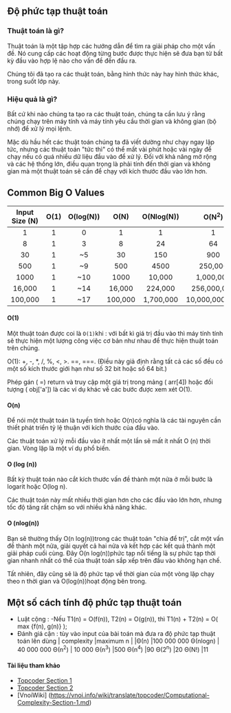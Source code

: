 ## Độ phức tạp thuật toán
### Thuật toán là gì?

Thuật toán là một tập hợp các hướng dẫn để tìm ra giải pháp cho một vấn đề. Nó cung cấp các hoạt động từng bước được thực hiện sẽ đưa bạn từ bất kỳ đầu vào hợp lệ nào cho vấn đề đến đầu ra.

Chúng tôi đã tạo ra các thuật toán, bằng hình thức này hay hình thức khác, trong suốt lớp này.

### Hiệu quả là gì?

Bất cứ khi nào chúng ta tạo ra các thuật toán, chúng ta cần lưu ý rằng chúng chạy trên máy tính và máy tính yêu cầu thời gian và không gian (bộ nhớ) để xử lý mọi lệnh.

Mặc dù hầu hết các thuật toán chúng ta đã viết dường như chạy ngay lập tức, nhưng các thuật toán "tức thì" có thể mất vài phút hoặc vài ngày để chạy nếu có quá nhiều dữ liệu đầu vào để xử lý. Đối với khả năng mở rộng và các hệ thống lớn, điều quan trọng là phải tính đến thời gian và không gian mà một thuật toán sẽ cần để chạy với kích thước đầu vào lớn hơn.

## Common Big O Values


| Input Size (N) |	O(1) |	O(log(N))	 |  O(N)	| O(Nlog(N))	| O(N<sup>2</sup>) |
| :-------------: |	:-------------: |	:-------------:	 | :-------------:	| :-------------:	| :-------------: |
| 1	| 1	 | 0 | 1 |	1 |	1 |
| 8	| 1	|  3	| 8 | 24 | 64  |
| 30	 | 1 | 	~5	 | 30 | 150 | 	900 |
| 500	 | 1 | 	~9	 | 500 | 4500 | 250,000 |
| 1000 | 	1 | 	~10	 | 1000	 | 10,000 | 	1,000,000 |
| 16,000	 | 1	 | ~14	 | 16,000	 | 224,000  | 	256,000,000 |
| 100,000	 | 1	 | ~17	 | 100,000	 | 1,700,000  | 	10,000,000,000 |

#### O(1)

Một thuật toán được coi là  `O(1)`khi : với bất kì giá trị đầu vào thì máy tính tính sẽ thực hiện một lượng công việc cơ bản như nhau để thực hiện thuật toán trên chúng.

O(1): +, -, *, /, %, <, >. ==, ===. (Điều này giả định rằng tất cả các số đều có một số kích thước giới hạn như số 32 bit hoặc số 64 bit.)

Phép gán ( =) return và truy cập một giá trị trong mảng ( arr[4]) hoặc đối tượng ( obj['a']) là các ví dụ khác về các bước được xem xét O(1).
#### O(n)

Để nói một thuật toán là tuyến tính hoặc O(n)có nghĩa là các tài nguyên cần thiết phát triển tỷ lệ thuận với kích thước của đầu vào.

Các thuật toán xử lý mỗi đầu vào ít nhất một lần sẽ mất ít nhất O (n) thời gian. Vòng lặp là một ví dụ phổ biến.

#### O (log (n))

Bất kỳ thuật toán nào cắt kích thước vấn đề thành một nửa ở mỗi bước là logarit hoặc O(log n).

Các thuật toán này mất nhiều thời gian hơn cho các đầu vào lớn hơn, nhưng tốc độ tăng rất chậm so với nhiều khả năng khác.

#### O (nlog(n))
Bạn sẽ thường thấy O(n log(n))trong các thuật toán "chia để trị", cắt một vấn đề thành một nửa, giải quyết cả hai nửa và kết hợp các kết quả thành một giải pháp cuối cùng. Đây O(n log(n))phức tạp nổi tiếng là sự phức tạp thời gian nhanh nhất có thể của thuật toán sắp xếp trên đầu vào không hạn chế.

Tất nhiên, đây cũng sẽ là độ phức tạp về thời gian của một vòng lặp chạy theo n thời gian và O(log(n))hoạt động bên trong.
## Một số cách tính độ phức tạp thuật toán
- Luật cộng : 
  -Nếu  T1(n) = O(f(n)), T2(n) = O(g(n)), thì T1(n) + T2(n) = O( max {f(n), g(n)} );
- Đánh giá cận : tùy vào input của bài toán mà đưa ra độ phức tạp thuật toán lên dùng
|    complexity	|maximum n |
|Θ(n)	|100 000 000
Θ(nlogn) |	40 000 000
Θ(n<sup>2</sup>)	| 10 000
Θ(n<sup>3</sup>)	|500
Θ(n<sup>4</sup>)	|90
Θ(2<sup>n</sup>)	|20
Θ(N!)	|11


#### Tài liệu tham khảo
- [Topcoder Section 1](https://www.topcoder.com/community/competitive-programming/tutorials/computational-complexity-section-1/)
- [Topcoder Section 2](https://www.topcoder.com/community/competitive-programming/tutorials/computational-complexity-section-2/)
- [VnoiWiki]          (https://vnoi.info/wiki/translate/topcoder/Computational-Complexity-Section-1.md)

